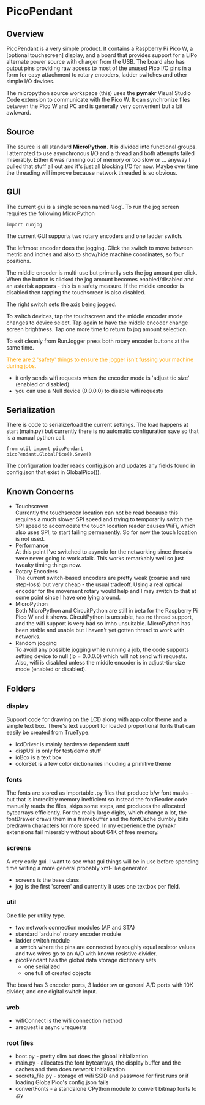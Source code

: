 # PicoPendant

## Overview
PicoPendant is a very simple product. It contains a Raspberry Pi Pico W, a [optional touchscreen] display, and a board that provides support for a LiPo alternate power source with charger from the USB. The board also has output pins providing raw access to most of the unused Pico I/O pins in a form for easy attachment to rotary encoders, ladder switches and other simple I/O devices.

The micropython source workspace (this) uses the __pymakr__ Visual Studio Code extension to communicate with the Pico W. It can synchronize files between the Pico W and PC and is generally very convenient but a bit awkward.

## Source
The source is all standard __MicroPython__. It is divided into functional groups. I attempted to use asynchronous I/O and a thread and both attempts failed miserably. Either it was running out of memory or too slow or ... anyway I pulled that stuff all out and it's just all blocking I/O for now. Maybe over time the threading will improve because network threaded is so obvious.

## GUI
The current gui is a single screen named 'Jog'. To run the jog screen requires the following MicroPython

	import runjog

The current GUI supports two rotary encoders and one ladder switch.

The leftmost encoder does the jogging. Click the switch to move between metric and inches and also to show/hide machine coordinates, so four positions.

The middle encoder is multi-use but primarily sets the jog amount per click. When the button is clicked the jog amount becomes enabled/disabled and an asterisk appears - this is a safety measure. If the middle encoder is disabled then tapping the touchscreen is also disabled.

The right switch sets the axis being jogged. 

To switch devices, tap the touchscreen and the middle encoder mode changes to device select. Tap again to have the middle encoder change screen brightness. Tap one more time to return to jog amount selection.

To exit cleanly from RunJogger press both rotary encoder buttons at the same time.

<span style="color:orange">There are 2 'safety' things to ensure the jogger isn't fussing your machine during jobs.</span>
* it only sends wifi requests when the encoder mode is 'adjust tic size' (enabled or disabled)
* you can use a Null device (0.0.0.0) to disable wifi requests

## Serialization
There is code to serialize/load the current settings. The load happens at start (main.py) but currently there is no automatic configuration save so that is a manual python call.

	from util import picoPendant
	picoPendant.GlobalPico().Save()

The configuration loader reads config.json and updates any fields found in config.json that exist in GlobalPico()).

## Known Concerns
* Touchscreen<br>
Currently the touchscreen location can not be read because this requires a much slower SPI speed and trying to temporarily switch the SPI speed to accomodate the touch location reader causes WiFi, which also uses SPI, to start failing permanently. So for now the touch location is not used. 
* Performance<br>
At this point I've switched to asyncio for the networking since threads were never going to work afaik. This works remarkably well so just tweaky timing things now.
* Rotary Encoders<br>
The current switch-based encoders are pretty weak (coarse and rare step-loss) but very cheap - the usual tradeoff. Using a real optical encoder for the movement rotary would help and I may switch to that at some point since I have one lying around.
* MicroPython<br>
Both MicroPython and CircuitPython are still in beta for the Raspberry Pi Pico W and it shows. CircuitPython is unstable, has no thread support, and the wifi support is very bad so imho unsuitable.  MicroPython has been stable and usable but I haven't yet gotten thread to work with networks.
* Random jogging<br>
To avoid any possible jogging while running a job, the code supports setting device to null (ip = 0.0.0.0) which will not send wifi requests. Also, wifi is disabled unless the middle encoder is in adjust-tic-size mode (enabled or disabled). 

## Folders

### display

Support code for drawing on the LCD along with app color theme and a simple text box. There's text support for loaded proportional fonts that can easily be created from TrueType.

* lcdDriver is mainly hardware dependent stuff
* dispUtil is only for test/demo stuff
* ioBox is a text box
* colorSet is a few color dictionaries incuding a primitive theme

### fonts

The fonts are stored as importable .py files that produce b/w font masks - but that is incredibly memory inefficient so instead the fontReader code manually reads the files, skips some steps, and produces the allocated bytearrays efficiently. For the really large digits, which change a lot, the fontDrawer draws them in a framebuffer and the fontCache dumbly blits predrawn characters for more speed. In my experience the pymakr extensions fail miserably without about 64K of free memory.

### screens

A very early gui. I want to see what gui things will be in use before spending time writing a more general probably xml-like generator.
* screens is the base class. 
* jog is the first 'screen' and currently it uses one textbox per field.

### util

One file per utility type. 
* two network connection modules (AP and STA)
* standard 'arduino' rotary encoder module
* ladder switch module<br> a switch where the pins are connected by roughly equal resistor values and two wires go to an A/D with known resistive divider. 
* picoPendant has the global data storage dictionary sets
  * one serialized
  * one full of created objects
 
The board has 3 encoder ports, 3 ladder sw or general A/D ports with 10K divider, and one digital switch input.

### web

* wifiConnect is the wifi connection method
* arequest is async urequests

### root files

* boot.py - pretty slim but does the global initialization
* main.py - allocates the font bytearrays, the display buffer and the caches and then does network initialization
* secrets_file.py - storage of wifi SSID and password for first runs or if loading GlobalPico's config.json fails
* convertFonts - a standalone CPython module to convert bitmap fonts to .py


